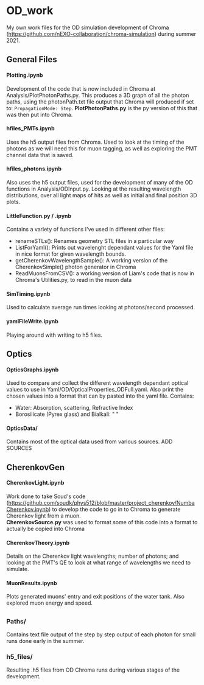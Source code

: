 # OD_work
My own work files for the OD simulation development of Chroma (https://github.com/nEXO-collaboration/chroma-simulation) during summer 2021.

## General Files
#### Plotting.ipynb
Development of the code that is now included in Chroma at Analysis/PlotPhotonPaths.py. This produces a 3D graph of all the photon paths, using the photonPath.txt file output that Chroma will produced if set to: `PropagationMode: Step`. **PlotPhotonPaths.py** is the py version of this that was then put into Chroma.

#### hfiles_PMTs.ipynb
Uses the h5 output files from Chroma. Used to look at the timing of the photons as we will need this for muon tagging, as well as exploring the PMT channel data that is saved.

#### hfiles_photons.ipynb
Also uses the h5 output files, used for the development of many of the OD functions in Analysis/ODInput.py. Looking at the resulting wavelength distributions, over all light maps of hits as well as initial and final position 3D plots.

#### LittleFunction.py / .ipynb
Contains a variety of functions I've used in different other files:
- renameSTLs(): Renames geometry STL files in a particular way
- ListForYaml(): Prints out wavelenght dependant values for the Yaml file in nice format for given wavelength bounds.
- getCherenkovWavelengthSample(): A working version of the CherenkovSimple() photon generator in Chroma
- ReadMuonsFromCSV(): a working version of Liam's code that is now in Chroma's Utilities.py, to read in the muon data

#### SimTiming.ipynb
Used to calculate average run times looking at photons/second processed.

#### yamlFileWrite.ipynb
Playing around with writing to h5 files.

## Optics

#### OpticsGraphs.ipynb
Used to compare and collect the different wavelength dependant optical values to use in Yaml/OD/OpticalProperties_ODFull.yaml. Also print the chosen values into a format that can by pasted into the yaml file. Contains:
- Water: Absorption, scattering, Refractive Index
- Borosilicate (Pyrex glass) and Bialkali: " "

#### OpticsData/
Contains most of the optical data used from various sources. ADD SOURCES


## CherenkovGen
#### CherenkovLight.ipynb
Work done to take Soud's code (https://github.com/soudk/phys512/blob/master/project_cherenkov/NumbaCherenkov.ipynb) to develop the code to go in to Chroma to generate Cherenkov light from a muon.   
**CherenkovSource.py** was used to format some of this code into a format to actually be copied into Chroma
 
#### CherenkovTheory.ipynb
Details on the Cherenkov light wavelengths; number of photons; and looking at the PMT's QE to look at what range of wavelengths we need to simulate.

#### MuonResults.ipynb
Plots generated muons' entry and exit positions of the water tank. Also explored muon energy and speed.

## 
### Paths/
Contains text file output of the step by step output of each photon for small runs done early in the summer.

### h5_files/
Resulting .h5 files from OD Chroma runs during various stages of the development. 
